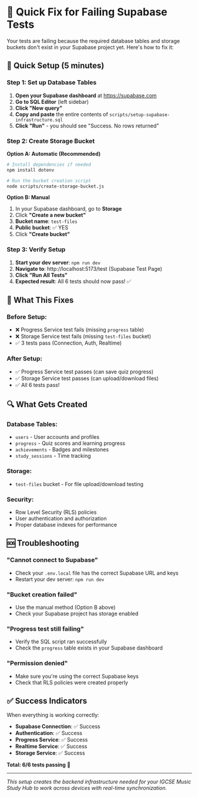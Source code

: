 # 🚀 Quick Fix for Failing Supabase Tests

Your tests are failing because the required database tables and storage buckets don't exist in your Supabase project yet. Here's how to fix it:

## 🔧 Quick Setup (5 minutes)

### Step 1: Set up Database Tables

1. **Open your Supabase dashboard** at https://supabase.com
2. **Go to SQL Editor** (left sidebar)
3. **Click "New query"**
4. **Copy and paste** the entire contents of `scripts/setup-supabase-infrastructure.sql`
5. **Click "Run"** - you should see "Success. No rows returned"

### Step 2: Create Storage Bucket

**Option A: Automatic (Recommended)**
```bash
# Install dependencies if needed
npm install dotenv

# Run the bucket creation script
node scripts/create-storage-bucket.js
```

**Option B: Manual**
1. In your Supabase dashboard, go to **Storage**
2. Click **"Create a new bucket"**
3. **Bucket name**: `test-files`
4. **Public bucket**: ✅ YES
5. Click **"Create bucket"**

### Step 3: Verify Setup

1. **Start your dev server**: `npm run dev`
2. **Navigate to**: http://localhost:5173/test (Supabase Test Page)
3. **Click "Run All Tests"**
4. **Expected result**: All 6 tests should now pass! ✅

## 🧪 What This Fixes

### Before Setup:
- ❌ Progress Service test fails (missing `progress` table)
- ❌ Storage Service test fails (missing `test-files` bucket)
- ✅ 3 tests pass (Connection, Auth, Realtime)

### After Setup:
- ✅ Progress Service test passes (can save quiz progress)
- ✅ Storage Service test passes (can upload/download files)
- ✅ All 6 tests pass!

## 🔍 What Gets Created

### Database Tables:
- `users` - User accounts and profiles
- `progress` - Quiz scores and learning progress
- `achievements` - Badges and milestones
- `study_sessions` - Time tracking

### Storage:
- `test-files` bucket - For file upload/download testing

### Security:
- Row Level Security (RLS) policies
- User authentication and authorization
- Proper database indexes for performance

## 🆘 Troubleshooting

### "Cannot connect to Supabase"
- Check your `.env.local` file has the correct Supabase URL and keys
- Restart your dev server: `npm run dev`

### "Bucket creation failed"
- Use the manual method (Option B above)
- Check your Supabase project has storage enabled

### "Progress test still failing"
- Verify the SQL script ran successfully
- Check the `progress` table exists in your Supabase dashboard

### "Permission denied"
- Make sure you're using the correct Supabase keys
- Check that RLS policies were created properly

## ✅ Success Indicators

When everything is working correctly:
- **Supabase Connection**: ✅ Success
- **Authentication**: ✅ Success  
- **Progress Service**: ✅ Success
- **Realtime Service**: ✅ Success
- **Storage Service**: ✅ Success

**Total: 6/6 tests passing** 🎉

---

*This setup creates the backend infrastructure needed for your IGCSE Music Study Hub to work across devices with real-time synchronization.*